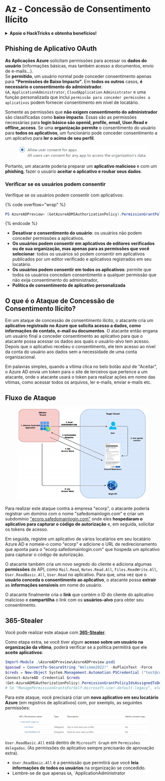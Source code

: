 # Az - Concessão de Consentimento Ilícito

<details>

<summary><strong>Apoie o HackTricks e obtenha benefícios!</strong></summary>

* Se você deseja ver sua **empresa anunciada no HackTricks** ou se deseja acessar a **última versão do PEASS ou baixar o HackTricks em PDF**, verifique os [**PLANOS DE ASSINATURA**](https://github.com/sponsors/carlospolop)!
* Obtenha o [**swag oficial do PEASS & HackTricks**](https://peass.creator-spring.com)
* Descubra [**The PEASS Family**](https://opensea.io/collection/the-peass-family), nossa coleção exclusiva de [**NFTs**](https://opensea.io/collection/the-peass-family)
* **Junte-se ao** 💬 [**grupo do Discord**](https://discord.gg/hRep4RUj7f) ou ao [**grupo do telegrama**](https://t.me/peass) ou **siga-me** no **Twitter** 🐦 [**@carlospolopm**](https://twitter.com/carlospolopm).
* **Compartilhe suas técnicas de hacking enviando PRs para os repositórios do** [**HackTricks**](https://github.com/carlospolop/hacktricks) e [**HackTricks Cloud**](https://github.com/carlospolop/hacktricks-cloud) github.

</details>

## Phishing de Aplicativo OAuth

**As Aplicações Azure** solicitam permissões para acessar os **dados do usuário** (informações básicas, mas também acesso a documentos, envio de e-mails...).\
Se **permitido**, um usuário normal pode conceder consentimento apenas para **"Permissões de Baixo Impacto"**. Em **todos os outros** casos, **é necessário o consentimento do administrador**.\
`GA`, `ApplicationAdministrator`, `CloudApplication` `Administrator` e uma função personalizada que inclui `permissão para conceder permissões a aplicativos` podem fornecer consentimento em nível de locatário.

Somente as permissões que **não exigem consentimento do administrador** são classificadas como **baixo impacto**. Essas são as permissões necessárias para **login básico são openid, profile, email, User.Read e offline\_access**. Se uma **organização** **permite** o consentimento do usuário para **todos os aplicativos**, um funcionário pode conceder consentimento a um aplicativo para **ler o acima de seu perfil**.

<figure><img src="../../../.gitbook/assets/image (3) (2) (1).png" alt=""><figcaption></figcaption></figure>

Portanto, um atacante poderia preparar um **aplicativo malicioso** e com um **phishing**, fazer o usuário **aceitar o aplicativo e roubar seus dados**.

### Verificar se os usuários podem consentir

Verifique se os usuários podem consentir com aplicativos:

{% code overflow="wrap" %}
```powershell
PS AzureADPreview> (GetAzureADMSAuthorizationPolicy).PermissionGrantPolicyIdsAssignedToDefaultUserRole
```
{% endcode %}

* **Desativar o consentimento do usuário**: os usuários não podem conceder permissões a aplicativos.
* **Os usuários podem consentir em aplicativos de editores verificados ou de sua organização, mas apenas para as permissões que você selecionar**: todos os usuários só podem consentir em aplicativos publicados por um editor verificado e aplicativos registrados em seu locatário.
* **Os usuários podem consentir em todos os aplicativos**: permite que todos os usuários concedam consentimento a qualquer permissão que não exija consentimento do administrador,
* **Política de consentimento de aplicativo personalizada**

## **O que é o Ataque de Concessão de Consentimento Ilícito?**

Em um ataque de concessão de consentimento ilícito, o atacante cria um **aplicativo registrado no Azure que solicita acesso a dados, como informações de contato, e-mail ou documentos**. O atacante então engana um usuário final a conceder consentimento ao aplicativo para que o atacante possa acessar os dados aos quais o usuário-alvo tem acesso. Depois que o aplicativo recebeu o consentimento, ele tem acesso ao nível da conta do usuário aos dados sem a necessidade de uma conta organizacional.

Em palavras simples, quando a vítima clica no belo botão azul de "Aceitar", o Azure AD envia um token para o site de terceiros que pertence a um atacante, onde o atacante usará o token para realizar ações em nome das vítimas, como acessar todos os arquivos, ler e-mails, enviar e-mails etc.

## **Fluxo de Ataque**

<figure><img src="../../../.gitbook/assets/image (13) (1).png" alt=""><figcaption></figcaption></figure>

Para realizar este ataque contra a empresa "ecorp", o atacante poderia registrar um domínio com o nome "safedomainlogin.com" e criar um subdomínio ["ecorp.safedomainlogin.com"](http://ecorp.safedomainlogin.com/) onde eles **hospedaram o aplicativo para capturar o código de autorização** e, em seguida, solicitar os tokens de acesso.

Em seguida, registre um aplicativo de vários locatários em seu locatário Azure AD e nomeie-o como "ecorp" e adicione o URL de redirecionamento que aponta para o "ecorp.safedomainlogin.com" que hospeda um aplicativo para capturar o código de autorização.

O atacante também cria um novo segredo do cliente e adiciona algumas **permissões** de API, como `Mail.Read`, `Notes.Read.All`, `Files.ReadWrite.All`, `User.ReadBasic.All`, `User.Read` no aplicativo. Para que, uma vez que o **usuário conceda o consentimento ao aplicativo**, o atacante possa **extrair** as **informações sensíveis** em nome do usuário.

O atacante finalmente cria o **link** que contém o ID do cliente do aplicativo malicioso e **compartilha** o link com os **usuários-alvo** para obter seu consentimento.

## 365-Stealer

Você pode realizar este ataque com [**365-Stealer**](https://github.com/AlteredSecurity/365-Stealer).

Como etapa extra, se você tiver algum **acesso sobre um usuário na organização da vítima**, poderá verificar se a política permitirá que ele **aceite aplicativos**:

```powershell
Import-Module .\AzureADPreview\AzureADPreview.psd1
$passwd = ConvertTo-SecureString "Welcome2022!" -AsPlainText -Force
$creds = New-Object System.Management.Automation.PSCredential ("test@corp.onmicrosoft.com", $passwd)
Connect-AzureAD -Credential $creds
(Get-AzureADMSAuthorizationPolicy).PermissionGrantPolicyIdsAssignedToDefaultUserRole
# Se "ManagePermissionGrantsForSelf.microsoft-user-default-legacy", ele pode
```

Para este ataque, você precisará criar um **novo aplicativo em seu locatário Azure** (em registros de aplicativos) com, por exemplo, as seguintes permissões:

<figure><img src="../../../.gitbook/assets/image (2) (1) (2) (1).png" alt=""><figcaption></figcaption></figure>

`User.ReadBasic.All` está dentro de `Microsoft Graph` em `Permissões delegadas`. (As permissões do aplicativo sempre precisarão de aprovação extra).

* `User.ReadBasic.All` é a permissão que permitirá que você **leia informações de todos os usuários** na organização se concedido.
* Lembre-se de que apenas `GA`, `ApplicationAdministrator